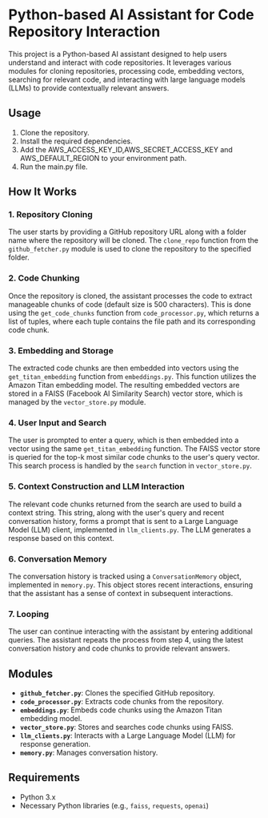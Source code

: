 # Python-based AI Assistant for Code Repository Interaction

This project is a Python-based AI assistant designed to help users understand and interact with code repositories. It leverages various modules for cloning repositories, processing code, embedding vectors, searching for relevant code, and interacting with large language models (LLMs) to provide contextually relevant answers.

## Usage
1. Clone the repository.
2. Install the required dependencies.
3. Add the AWS_ACCESS_KEY_ID,AWS_SECRET_ACCESS_KEY and AWS_DEFAULT_REGION to your environment path.
4. Run the main.py file.

## How It Works

### 1. **Repository Cloning**
The user starts by providing a GitHub repository URL along with a folder name where the repository will be cloned. The `clone_repo` function from the `github_fetcher.py` module is used to clone the repository to the specified folder.

### 2. **Code Chunking**
Once the repository is cloned, the assistant processes the code to extract manageable chunks of code (default size is 500 characters). This is done using the `get_code_chunks` function from `code_processor.py`, which returns a list of tuples, where each tuple contains the file path and its corresponding code chunk.

### 3. **Embedding and Storage**
The extracted code chunks are then embedded into vectors using the `get_titan_embedding` function from `embeddings.py`. This function utilizes the Amazon Titan embedding model. The resulting embedded vectors are stored in a FAISS (Facebook AI Similarity Search) vector store, which is managed by the `vector_store.py` module.

### 4. **User Input and Search**
The user is prompted to enter a query, which is then embedded into a vector using the same `get_titan_embedding` function. The FAISS vector store is queried for the top-k most similar code chunks to the user's query vector. This search process is handled by the `search` function in `vector_store.py`.

### 5. **Context Construction and LLM Interaction**
The relevant code chunks returned from the search are used to build a context string. This string, along with the user's query and recent conversation history, forms a prompt that is sent to a Large Language Model (LLM) client, implemented in `llm_clients.py`. The LLM generates a response based on this context.

### 6. **Conversation Memory**
The conversation history is tracked using a `ConversationMemory` object, implemented in `memory.py`. This object stores recent interactions, ensuring that the assistant has a sense of context in subsequent interactions.

### 7. **Looping**
The user can continue interacting with the assistant by entering additional queries. The assistant repeats the process from step 4, using the latest conversation history and code chunks to provide relevant answers.

## Modules

- **`github_fetcher.py`**: Clones the specified GitHub repository.
- **`code_processor.py`**: Extracts code chunks from the repository.
- **`embeddings.py`**: Embeds code chunks using the Amazon Titan embedding model.
- **`vector_store.py`**: Stores and searches code chunks using FAISS.
- **`llm_clients.py`**: Interacts with a Large Language Model (LLM) for response generation.
- **`memory.py`**: Manages conversation history.

## Requirements
- Python 3.x
- Necessary Python libraries (e.g., `faiss`, `requests`, `openai`)



